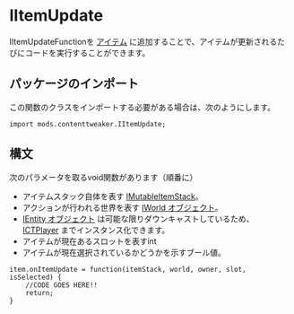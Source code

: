 # IItemUpdate

IItemUpdateFunctionを [アイテム](/Mods/ContentTweaker/Vanilla/Creatable_Content/Item/) に追加することで、アイテムが更新されるたびにコードを実行することができます。

## パッケージのインポート

この関数のクラスをインポートする必要がある場合は、次のようにします。

```zenscript
import mods.contenttweaker.IItemUpdate;
```

## 構文

次のパラメータを取るvoid関数があります（順番に）

- アイテムスタック自体を表す [IMutableItemStack](/Mods/ContentTweaker/Vanilla/Types/Item/IMutableItemStack/)。
- アクションが行われる世界を表す [IWorld オブジェクト](/Mods/ContentTweaker/Vanilla/Types/World/IWorld/)。
- [IEntity オブジェクト](/Vanilla/Entities/IEntity/) は可能な限りダウンキャストしているため、 [ICTPlayer](/Mods/ContentTweaker/Vanilla/Types/Player/ICTPlayer/) までインスタンス化できます。
- アイテムが現在あるスロットを表すint
- アイテムが現在選択されているかどうかを示すブール値。

```zenscript
item.onItemUpdate = function(itemStack, world, owner, slot, isSelected) {
    //CODE GOES HERE!!
    return;
}
```